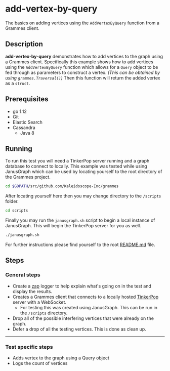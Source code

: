 # add-vertex-by-query

The basics on adding vertices using the `AddVertexByQuery` function from a Grammes client.

## Description

**add-vertex-by-query** demonstrates how to add vertices to the graph using a Grammes client. Specifically this example shows how to add vertices using the `AddVertexByQuery` function which allows for a `Query` object to be fed through as parameters to construct a vertex. _(This can be obtained by using `grammes.Traversal()`)_ Then this function will return the added vertex as a `struct`.

## Prerequisites

- go 1.12
- Git
- Elastic Search
- Cassandra
  - Java 8

## Running

To run this test you will need a TinkerPop server running and a graph database to connect to locally. This example was tested while using JanusGraph which can be used by locating yourself to the root directory of the Grammes project.

```sh
cd $GOPATH/src/github.com/Kaleidoscope-Inc/grammes
```

After locating yourself here then you may change directory to the `/scripts` folder.

```sh
cd scripts
```

Finally you may run the `janusgraph.sh` script to begin a local instance of JanusGraph. This will begin the TinkerPop server for you as well.

```sh
./janusgraph.sh
```

For further instructions please find yourself to the root [README.md](../../README.md) file.

## Steps

### General steps

- Create a [zap](https://github.com/uber-go/zap) logger to help explain what's going on in the test and display the results.
- Creates a Grammes client that connects to a locally hosted [TinkerPop](http://tinkerpop.apache.org/) server with a WebSocket.
  - For testing this was created using JanusGraph. This can be run in the `/scripts` directory.
- Drop all of the possible interfering vertices that were already on the graph.
- Defer a drop of all the testing vertices. This is done as clean up.

---

### Test specific steps

- Adds vertex to the graph using a Query object
- Logs the count of vertices
